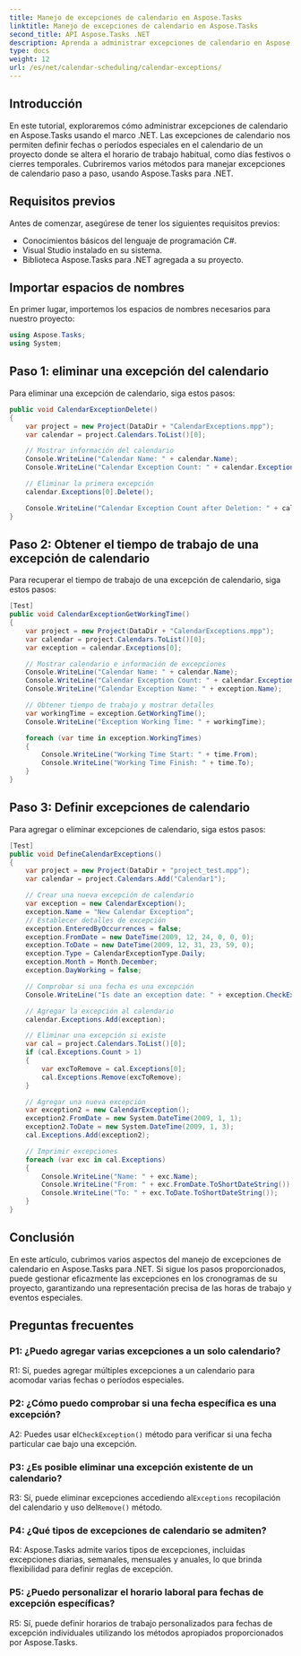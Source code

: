 ```yaml
---
title: Manejo de excepciones de calendario en Aspose.Tasks
linktitle: Manejo de excepciones de calendario en Aspose.Tasks
second_title: API Aspose.Tasks .NET
description: Aprenda a administrar excepciones de calendario en Aspose.Tasks para .NET con tutoriales y ejemplos paso a paso.
type: docs
weight: 12
url: /es/net/calendar-scheduling/calendar-exceptions/
---
```

## Introducción

En este tutorial, exploraremos cómo administrar excepciones de calendario en Aspose.Tasks usando el marco .NET. Las excepciones de calendario nos permiten definir fechas o períodos especiales en el calendario de un proyecto donde se altera el horario de trabajo habitual, como días festivos o cierres temporales. Cubriremos varios métodos para manejar excepciones de calendario paso a paso, usando Aspose.Tasks para .NET.

## Requisitos previos

Antes de comenzar, asegúrese de tener los siguientes requisitos previos:
- Conocimientos básicos del lenguaje de programación C#.
- Visual Studio instalado en su sistema.
- Biblioteca Aspose.Tasks para .NET agregada a su proyecto.

## Importar espacios de nombres

En primer lugar, importemos los espacios de nombres necesarios para nuestro proyecto:

```csharp
using Aspose.Tasks;
using System;


```

## Paso 1: eliminar una excepción del calendario

Para eliminar una excepción de calendario, siga estos pasos:

```csharp
public void CalendarExceptionDelete()
{
    var project = new Project(DataDir + "CalendarExceptions.mpp");
    var calendar = project.Calendars.ToList()[0];

    // Mostrar información del calendario
    Console.WriteLine("Calendar Name: " + calendar.Name);
    Console.WriteLine("Calendar Exception Count: " + calendar.Exceptions.Count);

    // Eliminar la primera excepción
    calendar.Exceptions[0].Delete();

    Console.WriteLine("Calendar Exception Count after Deletion: " + calendar.Exceptions.Count);
}
```

## Paso 2: Obtener el tiempo de trabajo de una excepción de calendario

Para recuperar el tiempo de trabajo de una excepción de calendario, siga estos pasos:

```csharp
[Test]
public void CalendarExceptionGetWorkingTime()
{
    var project = new Project(DataDir + "CalendarExceptions.mpp");
    var calendar = project.Calendars.ToList()[0];
    var exception = calendar.Exceptions[0];

    // Mostrar calendario e información de excepciones
    Console.WriteLine("Calendar Name: " + calendar.Name);
    Console.WriteLine("Calendar Exception Count: " + calendar.Exceptions.Count);
    Console.WriteLine("Calendar Exception Name: " + exception.Name);

    // Obtener tiempo de trabajo y mostrar detalles
    var workingTime = exception.GetWorkingTime();
    Console.WriteLine("Exception Working Time: " + workingTime);

    foreach (var time in exception.WorkingTimes)
    {
        Console.WriteLine("Working Time Start: " + time.From);
        Console.WriteLine("Working Time Finish: " + time.To);
    }
}
```

## Paso 3: Definir excepciones de calendario

Para agregar o eliminar excepciones de calendario, siga estos pasos:

```csharp
[Test]
public void DefineCalendarExceptions()
{
    var project = new Project(DataDir + "project_test.mpp");
    var calendar = project.Calendars.Add("Calendar1");

    // Crear una nueva excepción de calendario
    var exception = new CalendarException();
    exception.Name = "New Calendar Exception";
    // Establecer detalles de excepción
    exception.EnteredByOccurrences = false;
    exception.FromDate = new DateTime(2009, 12, 24, 0, 0, 0);
    exception.ToDate = new DateTime(2009, 12, 31, 23, 59, 0);
    exception.Type = CalendarExceptionType.Daily;
    exception.Month = Month.December;
    exception.DayWorking = false;

    // Comprobar si una fecha es una excepción
    Console.WriteLine("Is date an exception date: " + exception.CheckException(new DateTime(2009, 12, 26, 8, 0, 0)));

    // Agregar la excepción al calendario
    calendar.Exceptions.Add(exception);

    // Eliminar una excepción si existe
    var cal = project.Calendars.ToList()[0];
    if (cal.Exceptions.Count > 1)
    {
        var excToRemove = cal.Exceptions[0];
        cal.Exceptions.Remove(excToRemove);
    }

    // Agregar una nueva excepción
    var exception2 = new CalendarException();
    exception2.FromDate = new System.DateTime(2009, 1, 1);
    exception2.ToDate = new System.DateTime(2009, 1, 3);
    cal.Exceptions.Add(exception2);

    // Imprimir excepciones
    foreach (var exc in cal.Exceptions)
    {
        Console.WriteLine("Name: " + exc.Name);
        Console.WriteLine("From: " + exc.FromDate.ToShortDateString());
        Console.WriteLine("To: " + exc.ToDate.ToShortDateString());
    }
}
```

## Conclusión

En este artículo, cubrimos varios aspectos del manejo de excepciones de calendario en Aspose.Tasks para .NET. Si sigue los pasos proporcionados, puede gestionar eficazmente las excepciones en los cronogramas de su proyecto, garantizando una representación precisa de las horas de trabajo y eventos especiales.

## Preguntas frecuentes

### P1: ¿Puedo agregar varias excepciones a un solo calendario?

R1: Sí, puedes agregar múltiples excepciones a un calendario para acomodar varias fechas o períodos especiales.

### P2: ¿Cómo puedo comprobar si una fecha específica es una excepción?

 A2: Puedes usar el`CheckException()` método para verificar si una fecha particular cae bajo una excepción.

### P3: ¿Es posible eliminar una excepción existente de un calendario?

 R3: Sí, puede eliminar excepciones accediendo al`Exceptions` recopilación del calendario y uso del`Remove()` método.

### P4: ¿Qué tipos de excepciones de calendario se admiten?

R4: Aspose.Tasks admite varios tipos de excepciones, incluidas excepciones diarias, semanales, mensuales y anuales, lo que brinda flexibilidad para definir reglas de excepción.

### P5: ¿Puedo personalizar el horario laboral para fechas de excepción específicas?

R5: Sí, puede definir horarios de trabajo personalizados para fechas de excepción individuales utilizando los métodos apropiados proporcionados por Aspose.Tasks.